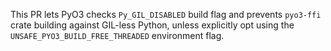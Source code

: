 This PR lets PyO3 checks `Py_GIL_DISABLED` build flag and prevents `pyo3-ffi` crate building against GIL-less Python,
unless
explicitly opt using the `UNSAFE_PYO3_BUILD_FREE_THREADED` environment flag.